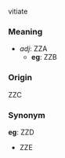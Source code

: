 vitiate
### Meaning
+ _adj_: ZZA
    + __eg__: ZZB

### Origin

ZZC

### Synonym

__eg__: ZZD

+ ZZE


